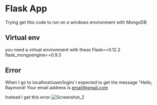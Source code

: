 # Flask App
Trying get this code to run on a windows environment with MongoDB
## Virtual env
you need a virtual enviromnent with these
Flask==0.12.2
flask_mongoengine==0.9.3

## Error
When I go to localhost/user/login/ I expected to get the message "Hello, Raymond! Your email address is email@gmail.com
 
Instead I get this error
 ![Screenshot_2](https://user-images.githubusercontent.com/21030885/65749407-f8cf4300-e140-11e9-9abd-70313d8953a4.png)
